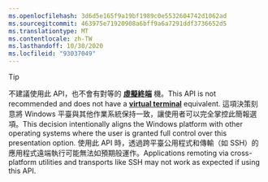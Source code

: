 ```yaml
---
ms.openlocfilehash: 3d6d5e165f9a19bf1989c0e5532604742d1062ad
ms.sourcegitcommit: 463975e71920908a6bff9a6a7291ddf3736652d5
ms.translationtype: MT
ms.contentlocale: zh-TW
ms.lasthandoff: 10/30/2020
ms.locfileid: "93037049"
---
```

> [!TIP]
> <span data-ttu-id="f1dbb-101">不建議使用此 API，也不會有對等的 **[虛擬終端](../console-virtual-terminal-sequences.md)** 機。</span><span class="sxs-lookup"><span data-stu-id="f1dbb-101">This API is not recommended and does not have a **[virtual terminal](../console-virtual-terminal-sequences.md)** equivalent.</span></span> <span data-ttu-id="f1dbb-102">這項決策刻意將 Windows 平臺與其他作業系統保持一致，讓使用者可以完全掌控此簡報選項。</span><span class="sxs-lookup"><span data-stu-id="f1dbb-102">This decision intentionally aligns the Windows platform with other operating systems where the user is granted full control over this presentation option.</span></span> <span data-ttu-id="f1dbb-103">使用此 API 時，透過跨平臺公用程式和傳輸（如 SSH）的應用程式遠端執行可能無法如預期般運作。</span><span class="sxs-lookup"><span data-stu-id="f1dbb-103">Applications remoting via cross-platform utilities and transports like SSH may not work as expected if using this API.</span></span>
